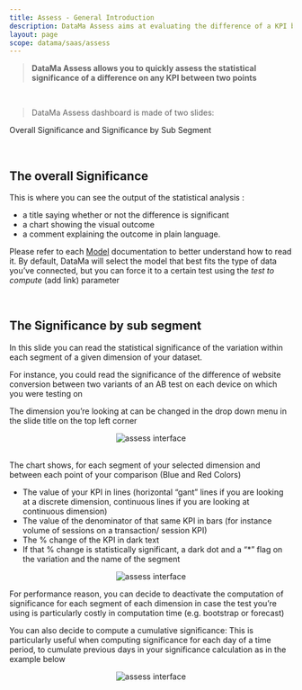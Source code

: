 ```yaml
---
title: Assess - General Introduction
description: DataMa Assess aims at evaluating the difference of a KPI between two populations of interest.
layout: page
scope: datama/saas/assess
---
```


> **DataMa Assess allows you to quickly assess the statistical significance of a difference on any KPI between two points**

<br>

> DataMa Assess dashboard is made of two slides: 

Overall Significance and Significance by Sub Segment

<br>

## <b>The overall Significance</b>

This is where you can see the output of the statistical analysis : 
- a title saying whether or not the difference is significant
- a chart showing the visual outcome
- a comment explaining the outcome in plain language.

Please refer to each [Model]({{site.url}}/{{site.baseurl}}/core_app/new/assess/model.html) documentation to better understand how to read it. 
By default, DataMa will select the model that best fits the type of data you’ve connected, but you can force it to a certain test using the <i>test to compute</i> (add link) parameter

<br>

## <b>The Significance by sub segment</b>

In this slide you can read the statistical significance of the variation within each segment of a given dimension of your dataset.

For instance, you could read the significance of the difference of website conversion between two variants of an AB test on each device on which you were testing on

The dimension you’re looking at can be changed in the drop down menu in the slide title on the top left corner

<center><img src="{{site.url}}/{{site.baseurl}}/core_app/new/assess/images/assess_interfaceSubSegment.gif" alt="assess interface" style="height:350px:" /></center>


<br>

The chart shows, for each segment of your selected dimension and between each point of your comparison (Blue and Red Colors)

- The value of your KPI in lines (horizontal “gant” lines if you are looking at a discrete dimension, continuous lines if you are looking at continuous dimension)
- The value of the denominator of that same KPI in bars (for instance volume of sessions on a transaction/ session KPI)
- The % change of the KPI in dark text
- If that % change is statistically significant, a dark dot and a “*” flag on the variation and the name of the segment 

<center><img src="{{site.url}}/{{site.baseurl}}/core_app/new/assess/images/assess_interface2.png" alt="assess interface" /></center>

For performance reason, you can decide to deactivate the computation of significance for each segment of each dimension in case the test you’re using is particularly costly in computation time (e.g. bootstrap or forecast)

You can also decide to compute a cumulative significance: This is particularly useful when computing significance for each day of a time period, to cumulate previous days in your significance calculation as in the example below 


<center><img src="{{site.url}}/{{site.baseurl}}/core_app/new/assess/images/assess_interface3.png" alt="assess interface" /></center>
